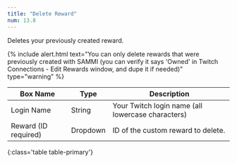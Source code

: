 ```yaml
---
title: "Delete Reward"
num: 13.8
---
```


Deletes your previously created reward.

{% include alert.html text="You can only delete rewards that were previously created with SAMMI (you can verify it says 'Owned' in Twitch Connections - Edit Rewards window, and dupe it if needed)" type="warning" %}  

| Box Name | Type | Description |
|-------|--------|--------
|Login Name|String|Your Twitch login name (all lowercase characters)
|Reward (ID required)|Dropdown|ID of the custom reward to delete.
{:class='table table-primary'}










